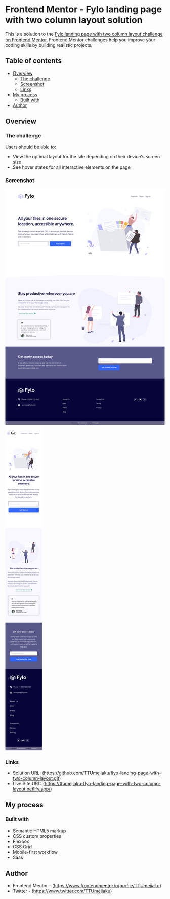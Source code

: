 # Frontend Mentor - Fylo landing page with two column layout solution

This is a solution to the [Fylo landing page with two column layout challenge on Frontend Mentor](https://www.frontendmentor.io/challenges/fylo-landing-page-with-two-column-layout-5ca5ef041e82137ec91a50f5). Frontend Mentor challenges help you improve your coding skills by building realistic projects.

## Table of contents

- [Overview](#overview)
  - [The challenge](#the-challenge)
  - [Screenshot](#screenshot)
  - [Links](#links)
- [My process](#my-process)
  - [Built with](#built-with)
- [Author](#author)

## Overview

### The challenge

Users should be able to:

- View the optimal layout for the site depending on their device's screen size
- See hover states for all interactive elements on the page

### Screenshot

![](./design/MyDesign/Desktop-View__Fylo-Landing-Page-with-Two-Column-Layout.png)
![](./design/MyDesign/Mobile-View__Fylo-Landing-Page-with_Two-Column-Layout.png)

### Links

- Solution URL: (https://github.com/TTUmejiaku/flyo-landing-page-with-two-column-layout.git)
- Live Site URL: (https://ttumejiaku-flyo-landing-page-with-two-column-layout.netlify.app/)

## My process

### Built with

- Semantic HTML5 markup
- CSS custom properties
- Flexbox
- CSS Grid
- Mobile-first workflow
- Saas

## Author

- Frontend Mentor - (https://www.frontendmentor.io/profile/TTUmejiaku)
- Twitter - (https://www.twitter.com/TTUmejiaku)
